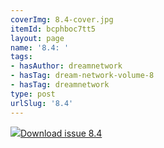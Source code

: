 ```yaml
---
coverImg: 8.4-cover.jpg
itemId: bcphboc7tt5
layout: page
name: '8.4: '
tags:
- hasAuthor: dreamnetwork
- hasTag: dream-network-volume-8
- hasTag: dreamnetwork
type: post
urlSlug: '8.4'
---
```

<img class="card-img" src="../images/8.4-rect.jpg"/><a href="../files/pdfs/Volume_8/8.4-Dream-Network-Bulletin_Volume-8-Number-4-6.pdf" download="">Download issue 8.4</a>